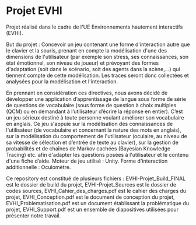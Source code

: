 # Projet EVHI

Projet réalisé dans le cadre de l'UE Environnements hautement interactifs (EVHI).

But du projet : Concevoir un jeu contenant une forme d'interaction autre que le clavier et la souris, prenant en compte la modélisation d'une des dimensions 
de l'utilisateur (par exemple son stress, ses connaissances, son état émotionnel, son niveau de joueur) et prévoyant des formes d'adaptation 
(soit dans le scénario, soit des agents dans la scène,...) qui tiennent compte de cette modélisation. Les traces seront donc collectées et analysées 
pour la modélisation et l'interaction.

En prennant en considération ces directives, nous avons décidé de développer une application d’apprentissage de langue sous forme de série de questions
de vocabulaire (sous forme de question à choix multiples (QCM) ou en demandant à l’utilisateur d’écrire la réponse en entier). 
C’est un jeu sérieux destiné à toute personne voulant améliorer son vocabulaire en anglais. 
Ce jeu s'appuie sur la modélisation des connaissances de l'utilisateur (de vocabulaire et concernant la nature des mots en anglais), sur la modélisation du 
comportement de l'utilisateur (oculaire, au niveau de sa vitesse de sélection et d’entrée de texte au clavier), sur la gestion de probabilités et de chaînes de 
Markov cachées (Bayesian Knowledge Tracing) etc. afin d'adapter les questions posées à l'utilisateur et le contenu d'une fiche d’aide.
Moteur de jeu utilisé : Unity.
Forme d'interaction additionnelle : Oculomètre.

Ce repository est constitué de plusieurs fichiers : EVHI-Projet_Build_FINAL est le dossier de build du projet, EVHI-Projet_Sources est le dossier de codes 
sources, EVHI_Cahier_des_charges.pdf est le cahier des charges du projet, EVHI_Conception.pdf est le document de conception du projet, 
EVHI_Problematisation.pdf est un document établissant la problématique du projet, EVHI_Support.pdf est un ensemble de diapositives utilisées pour présenter 
notre travail.

